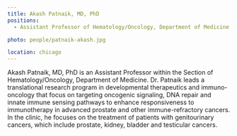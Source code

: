 ```yaml
---
title: Akash Patnaik, MD, PhD
positions: 
  - Assistant Professor of Hematology/Oncology, Department of Medicine

photo: people/patnaik-akash.jpg

location: chicago
---
```


Akash Patnaik, MD, PhD is an Assistant Professor within the Section of Hematology/Oncology, Department of Medicine. Dr. Patnaik leads a translational research program in developmental therapeutics and immuno-oncology that focus on targeting oncogenic signaling, DNA repair and innate immune sensing pathways to enhance responsiveness to immunotherapy in advanced prostate and other immune-refractory cancers. In the clinic, he focuses on the treatment of patients with genitourinary cancers, which include prostate, kidney, bladder and testicular cancers.